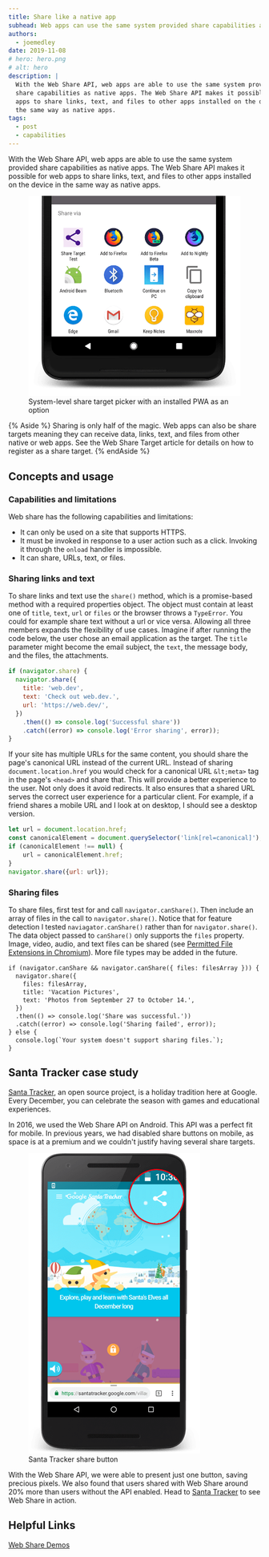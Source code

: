 ```yaml
---
title: Share like a native app
subhead: Web apps can use the same system provided share capabilities as native apps.
authors:
  - joemedley
date: 2019-11-08
# hero: hero.png
# alt: hero
description: |
  With the Web Share API, web apps are able to use the same system provided
  share capabilities as native apps. The Web Share API makes it possible for web
  apps to share links, text, and files to other apps installed on the device in
  the same way as native apps.
tags:
  - post
  - capabilities
---
```


With the Web Share API, web apps are able to use the same system provided share
capabilities as native apps. The Web Share API makes it possible for web apps to
share links, text, and files to other apps installed on the device in the same
way as native apps.

<figure class="w-figure w-figure--center">
  <img src="./wst-send.png" style="max-width: 100%;" alt="System-level share target picker with an installed PWA as an option."/>
  <figcaption class="w-figcaption w-figcaption--fullbleed">
    System-level share target picker with an installed PWA as an option
  </figcaption>
</figure>

{% Aside %}
  Sharing is only half of the magic. Web apps can also be share
  targets meaning they can receive data, links, text, and files from other
  native or web apps. See the Web Share Target article for details on how to
  register as a share target.
{% endAside %}

## Concepts and usage

### Capabilities and limitations

Web share has the following capabilities and limitations:
* It can only be used on a site that supports HTTPS.
* It must be invoked in response to a user action such as a click. Invoking it
  through the `onload` handler is impossible.
* It can share, URLs, text, or files.

### Sharing links and text

To share links and text use the `share()` method, which is a promise-based
method with a required properties object. The object must contain at least one
of `title`, `text`, `url` or `files` or the browser throws a `TypeError`. You
could for example share text without a url or vice versa. Allowing all three
members expands the flexibility of use cases. Imagine if after running the code
below, the user chose an email application as the target. The `title` parameter
might become the email subject, the `text`, the message body, and the files, the
attachments.

```js
if (navigator.share) {
  navigator.share({
    title: 'web.dev',
    text: 'Check out web.dev.',
    url: 'https://web.dev/',
  })
    .then(() => console.log('Successful share'))
    .catch((error) => console.log('Error sharing', error));
}
```

If your site has multiple URLs for the same content, you should share the page's
canonical URL instead of the current URL. Instead of sharing
`document.location.href` you would check for a canonical URL `&lt;meta>` tag in
the page's `<head>` and share that. This will provide a better experience to the
user. Not only does it avoid redirects. It also ensures that a shared URL serves
the correct user experience for a particular client. For example, if a friend
shares a mobile URL and I look at on desktop, I should see a desktop version.

```js
let url = document.location.href;
const canonicalElement = document.querySelector('link[rel=canonical]');
if (canonicalElement !== null) {
    url = canonicalElement.href;
}
navigator.share({url: url});
```

### Sharing files

To share files, first test for and call `navigator.canShare()`. Then include an array of files in the call to `navigator.share()`.  Notice that for feature detection I tested `naviagator.canShare()` rather than for `navigator.share()`. The data object passed to `canShare()` only supports the `files` property. Image, video, audio, and text files can be shared (see [Permitted File Extensions in Chromium](https://docs.google.com/document/d/1tKPkHA5nnJtmh2TgqWmGSREUzXgMUFDL6yMdVZHqUsg/edit?usp=sharing)). More file types may be added in the future.

```js/0-4
if (navigator.canShare && navigator.canShare({ files: filesArray })) {
  navigator.share({
    files: filesArray,
    title: 'Vacation Pictures',
    text: 'Photos from September 27 to October 14.',
  })
  .then(() => console.log('Share was successful.'))
  .catch((error) => console.log('Sharing failed', error));
} else {
  console.log(`Your system doesn't support sharing files.`);
}
```

## Santa Tracker case study

[Santa Tracker](https://santatracker.google.com/), an open source project,  is a
holiday tradition here at Google. Every December, you can celebrate the season
with games and educational experiences.

In 2016, we used the Web Share API on Android. This API was a perfect fit for
mobile. In previous years, we had disabled share buttons on mobile, as space is
at a premium and we couldn't justify having several share targets.


<figure class="w-figure w-figure--center">
  <img src="./santa-phone.png" style="max-width: 100%;" alt="The Santa Tracker app showing a share button."/>
  <figcaption class="w-figcaption w-figcaption--fullbleed">
    Santa Tracker share button
  </figcaption>
</figure>

With the Web Share API, we were able to present just one button, saving precious
pixels. We also found that users shared with Web Share around 20% more than
users without the API enabled. Head to [Santa
Tracker](https://santatracker.google.com/) to see Web Share in action.

## Helpful Links

[Web Share Demos](https://w3c.github.io/web-share/demos/share-files.html)

